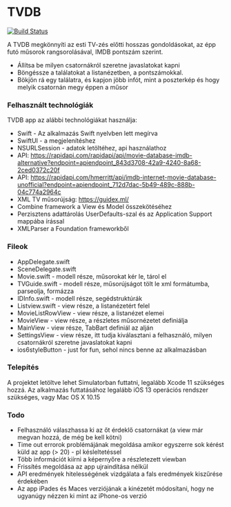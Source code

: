 # TVDB
[![Build Status](https://travis-ci.org/joemccann/dillinger.svg?branch=master)](https://travis-ci.org/joemccann/dillinger)

A TVDB megkönnyíti az esti TV-zés előtti hosszas gondoldásokat, az épp futó műsorok rangsorolásával, IMDB pontszám szerint.

  - Állítsa be milyen csatornákról szeretne javaslatokat kapni
  - Böngéssze a találatokat a listanézetben, a pontszámokkal.
  - Bökjön rá egy találatra, és kapjon jöbb infót, mint a poszterkép és hogy melyik csatornán megy éppen a műsor

### Felhasznált technológiák

TVDB app az alábbi technológiákat használja:

* Swift - Az alkalmazás Swift nyelvben lett megírva
* SwiftUI - a megjelenítéshez
* NSURLSession - adatok letöltéhez, api használathoz
* API: https://rapidapi.com/rapidapi/api/movie-database-imdb-alternative?endpoint=apiendpoint_843d3708-42a9-4240-8a68-2ced0372c20f
* API: https://rapidapi.com/hmerritt/api/imdb-internet-movie-database-unofficial?endpoint=apiendpoint_712d7dac-5b49-489c-888b-04c774a2964c
* XML TV műsorújság: https://guidex.ml/
* Combine framework a View és Model összekötéséhez
* Perzisztens adattárolás UserDefaults-szal és az Application Support mappába írással
* XMLParser a Foundation frameworkből

### Fileok

* AppDelegate.swift
* SceneDelegate.swift
* Movie.swift - modell része, műsorokat kér le, tárol el
* TVGuide.swift - modell része, műsorújságot tölt le xml formátumba, parseolja, formázza
* IDInfo.swift - modell része, segédstruktúrák
* Listview.swift - view része, a listanézetért felel
* MovieListRowView - view része, a listanézet elemei
* MovieView - view része, a részletes műsornézetet definiálja
* MainView - view része, TabBart definiál az alján
* SettingsView - view része, itt tudja kiválasztani a felhasználó, milyen csatornákról szeretne javaslatokat kapni
* ios6styleButton - just for fun, sehol nincs benne az alkalmazásban

### Telepítés

A projektet letöltve lehet Simulatorban futtatni, legalább Xcode 11 szükséges hozzá.
Az alkalmazás futtatásához legalább iOS 13 operációs rendszer szükséges, vagy Mac OS X 10.15


### Todo

 - Felhasználó válaszhassa ki az őt érdeklő csatornákat (a view már megvan hozzá, de még be kell kötni)
 - Time out errorok problémájának megoldása amikor egyszerre sok kérést küld az app (> 20) - pl késleltetéssel
 - Több információt kiírni a képernyőre a részletezett viewban
 - Frissítés megoldása az app ujraindítása nélkül
 - API eredmények hitelességének vizdgálata a fals eredmények kiszűrése érdekében
 - Az app iPades és Maces verziójának a kinézetét módosítani, hogy ne ugyanúgy nézzen ki mint az iPhone-os verzió
